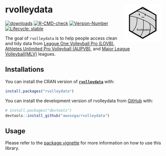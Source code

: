 
<!-- README.md is generated from README.Rmd. Please edit that file -->

# rvolleydata <a href="https://awosoga.github.io/rvolleydata/"><img src="man/figures/logo.png" align="right" height="120" alt="rvolleydata website" /></a>

<!-- badges: start -->

[![downloads](https://cranlogs.r-pkg.org/badges/grand-total/rvolleydata)](https://cran.r-project.org/package=rvolleydata)
[![R-CMD-check](https://github.com/awosoga/rvolleydata/actions/workflows/R-CMD-check.yaml/badge.svg)](https://github.com/awosoga/rvolleydata/actions/workflows/R-CMD-check.yaml)
[![Version-Number](https://img.shields.io/github/r-package/v/awosoga/rvolleydata?label=rvolleydata)](https://github.com/awosoga/rvolleydata)
[![Lifecycle:
stable](https://img.shields.io/badge/lifecycle-stable-green.svg)](https://lifecycle.r-lib.org/articles/stages.html#stable)

<!-- badges: end -->

The goal of `rvolleydata` is to help people access clean and tidy data
from [League One Volleyball Pro (LOVB)](https://www.lovb.com/),
[Athletes Unlimited Pro Volleyball
(AUPVB)](https://auprosports.com/volleyball/), and [Major League
Volleyball(MLV)](https://provolleyball.com/) leagues.

## Installations

You can install the CRAN version of
[**`rvolleydata`**](https://CRAN.R-project.org/package=rvolleydata)
with:

``` r
install.packages("rvolleydata")
```

You can install the development version of rvolleydata from
[GitHub](https://github.com/awosoga/rvolleydata) with:

``` r
# install.packages("devtools")
devtools::install_github("awosoga/rvolleydata")
```

## Usage

Please refer to the [package
vignette](https://awosoga.github.io/rvolleydata/articles/rvolleydata-how-to-use)
for more information on how to use this library.
